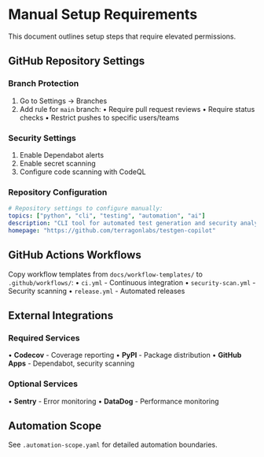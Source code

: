 # Manual Setup Requirements

This document outlines setup steps that require elevated permissions.

## GitHub Repository Settings

### Branch Protection
1. Go to Settings → Branches
2. Add rule for `main` branch:
   • Require pull request reviews
   • Require status checks
   • Restrict pushes to specific users/teams

### Security Settings
1. Enable Dependabot alerts
2. Enable secret scanning
3. Configure code scanning with CodeQL

### Repository Configuration
```yaml
# Repository settings to configure manually:
topics: ["python", "cli", "testing", "automation", "ai"]
description: "CLI tool for automated test generation and security analysis"
homepage: "https://github.com/terragonlabs/testgen-copilot"
```

## GitHub Actions Workflows

Copy workflow templates from `docs/workflow-templates/` to `.github/workflows/`:
• `ci.yml` - Continuous integration
• `security-scan.yml` - Security scanning
• `release.yml` - Automated releases

## External Integrations

### Required Services
• **Codecov** - Coverage reporting
• **PyPI** - Package distribution
• **GitHub Apps** - Dependabot, security scanning

### Optional Services  
• **Sentry** - Error monitoring
• **DataDog** - Performance monitoring

## Automation Scope
See `.automation-scope.yaml` for detailed automation boundaries.